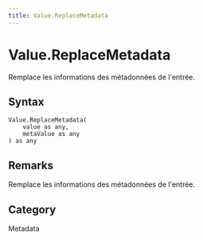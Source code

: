 ```yaml
---
title: Value.ReplaceMetadata
---
```


# Value.ReplaceMetadata


Remplace les informations des métadonnées de l&#39;entrée.


## Syntax

```powerquery
Value.ReplaceMetadata(
    value as any,
    metaValue as any
) as any
```


## Remarks

Remplace les informations des métadonnées de l'entrée.



## Category
Metadata
